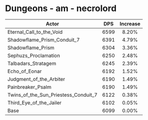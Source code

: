 # Dungeons - am - necrolord
| Actor | DPS | Increase |
|---|:---:|:---:|
|Eternal_Call_to_the_Void|6599|8.20%|
|Shadowflame_Prism_Conduit_7|6391|4.79%|
|Shadowflame_Prism|6304|3.36%|
|Sephuzs_Proclamation|6250|2.48%|
|Talbadars_Stratagem|6245|2.39%|
|Echo_of_Eonar|6192|1.52%|
|Judgment_of_the_Arbiter|6190|1.49%|
|Painbreaker_Psalm|6190|1.49%|
|Twins_of_the_Sun_Priestess_Conduit_7|6122|0.38%|
|Third_Eye_of_the_Jailer|6102|0.05%|
|Base|6099|0.00%|
